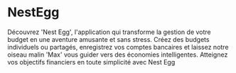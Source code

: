 # NestEgg
Découvrez 'Nest Egg', l'application qui transforme la gestion de votre budget en une aventure amusante et sans stress. Créez des budgets individuels ou partagés, enregistrez vos comptes bancaires et laissez notre oiseau malin 'Max' vous guider vers des économies intelligentes. Atteignez vos objectifs financiers en toute simplicité avec Nest Egg
